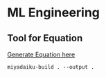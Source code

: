 # ML Engineering

## Tool for Equation
[Generate Equation here](https://latex.codecogs.com/)

```
miyadaiku-build . --output .
```